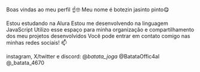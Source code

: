 Boas vindas ao meu perfil ☝️🤓
Meu nome é botezin jasinto pinto😋

Estou estudando na Alura
Estou me desenvolvendo na linguagem JavaScript
Utilizo esse espaço para minha organização e compartilhamento dos meu projetos desenvolvidos
Você pode entrar em contato comigo nas minhas redes sociais! 📫

instagram, X/twitter e discord:
@_batata_joga_
@BatataOffic4al
@_batata_4670
